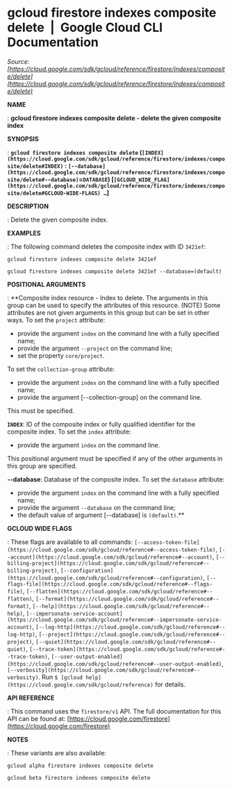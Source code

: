 # gcloud firestore indexes composite delete  |  Google Cloud CLI Documentation

*Source: [https://cloud.google.com/sdk/gcloud/reference/firestore/indexes/composite/delete](https://cloud.google.com/sdk/gcloud/reference/firestore/indexes/composite/delete)*

**NAME**

: **gcloud firestore indexes composite delete - delete the given composite index**

**SYNOPSIS**

: **`gcloud firestore indexes composite delete` (`[INDEX](https://cloud.google.com/sdk/gcloud/reference/firestore/indexes/composite/delete#INDEX)` : `[--database](https://cloud.google.com/sdk/gcloud/reference/firestore/indexes/composite/delete#--database)`=`DATABASE`) [`[GCLOUD_WIDE_FLAG](https://cloud.google.com/sdk/gcloud/reference/firestore/indexes/composite/delete#GCLOUD-WIDE-FLAGS) …`]**

**DESCRIPTION**

: Delete the given composite index.

**EXAMPLES**

: The following command deletes the composite index with ID `3421ef`:

```
gcloud firestore indexes composite delete 3421ef
```

```
gcloud firestore indexes composite delete 3421ef --database=(default)
```

**POSITIONAL ARGUMENTS**

: **Composite index resource - Index to delete. The arguments in this group can be
used to specify the attributes of this resource. (NOTE) Some attributes are not
given arguments in this group but can be set in other ways.
To set the `project` attribute:

- provide the argument `index` on the command line with a fully
specified name;
- provide the argument `--project` on the command line;
- set the property `core/project`.

To set the `collection-group` attribute:

- provide the argument `index` on the command line with a fully
specified name;
- provide the argument [--collection-group] on the command line.

This must be specified.

**`INDEX`**:
ID of the composite index or fully qualified identifier for the composite index.
To set the `index` attribute:

- provide the argument `index` on the command line.

This positional argument must be specified if any of the other arguments in this
group are specified.

**--database**:
Database of the composite index.
To set the `database` attribute:

- provide the argument `index` on the command line with a fully
specified name;
- provide the argument `--database` on the command line;
- the default value of argument [--database] is `(default)`.**

**GCLOUD WIDE FLAGS**

: These flags are available to all commands: `[--access-token-file](https://cloud.google.com/sdk/gcloud/reference#--access-token-file)`,
`[--account](https://cloud.google.com/sdk/gcloud/reference#--account)`, `[--billing-project](https://cloud.google.com/sdk/gcloud/reference#--billing-project)`,
`[--configuration](https://cloud.google.com/sdk/gcloud/reference#--configuration)`,
`[--flags-file](https://cloud.google.com/sdk/gcloud/reference#--flags-file)`,
`[--flatten](https://cloud.google.com/sdk/gcloud/reference#--flatten)`, `[--format](https://cloud.google.com/sdk/gcloud/reference#--format)`, `[--help](https://cloud.google.com/sdk/gcloud/reference#--help)`, `[--impersonate-service-account](https://cloud.google.com/sdk/gcloud/reference#--impersonate-service-account)`,
`[--log-http](https://cloud.google.com/sdk/gcloud/reference#--log-http)`,
`[--project](https://cloud.google.com/sdk/gcloud/reference#--project)`, `[--quiet](https://cloud.google.com/sdk/gcloud/reference#--quiet)`, `[--trace-token](https://cloud.google.com/sdk/gcloud/reference#--trace-token)`, `[--user-output-enabled](https://cloud.google.com/sdk/gcloud/reference#--user-output-enabled)`,
`[--verbosity](https://cloud.google.com/sdk/gcloud/reference#--verbosity)`.
Run `$ [gcloud help](https://cloud.google.com/sdk/gcloud/reference)` for details.

**API REFERENCE**

: This command uses the `firestore/v1` API. The full documentation for
this API can be found at: [https://cloud.google.com/firestore](https://cloud.google.com/firestore)

**NOTES**

: These variants are also available:

```
gcloud alpha firestore indexes composite delete
```

```
gcloud beta firestore indexes composite delete
```